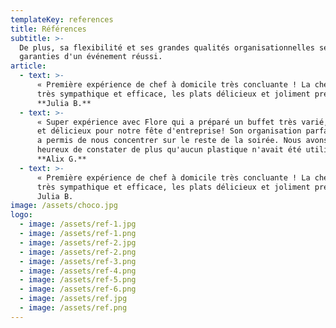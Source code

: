 ```yaml
---
templateKey: references
title: Références
subtitle: >-
  De plus, sa flexibilité et ses grandes qualités organisationnelles seront les
  garanties d'un événement réussi.
article:
  - text: >-
      « Première expérience de chef à domicile très concluante ! La chef était
      très sympathique et efficace, les plats délicieux et joliment présentés. »
      **Julia B.**
  - text: >-
      « Super expérience avec Flore qui a préparé un buffet très varié, original
      et délicieux pour notre fête d'entreprise! Son organisation parfaite nous
      a permis de nous concentrer sur le reste de la soirée. Nous avons été très
      heureux de constater de plus qu'aucun plastique n'avait été utilisé. »
      **Alix G.**
  - text: >-
      « Première expérience de chef à domicile très concluante ! La chef était
      très sympathique et efficace, les plats délicieux et joliment présentés. »
      Julia B.
image: /assets/choco.jpg
logo:
  - image: /assets/ref-1.jpg
  - image: /assets/ref-1.png
  - image: /assets/ref-2.jpg
  - image: /assets/ref-2.png
  - image: /assets/ref-3.png
  - image: /assets/ref-4.png
  - image: /assets/ref-5.png
  - image: /assets/ref-6.png
  - image: /assets/ref.jpg
  - image: /assets/ref.png
---
```


